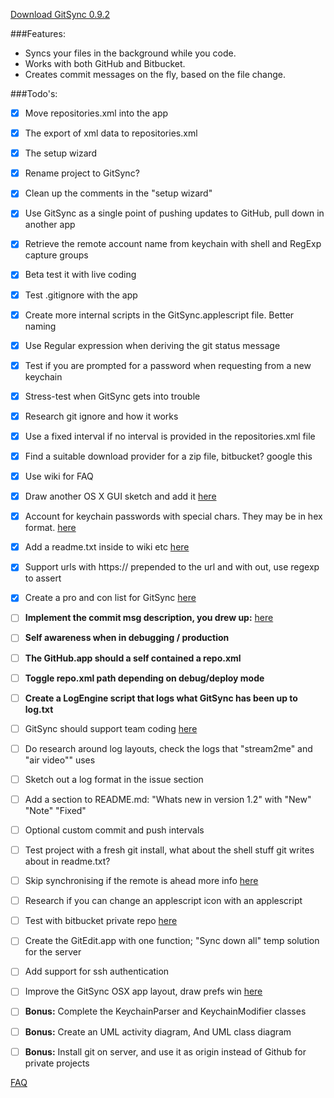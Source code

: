 [Download GitSync 0.9.2](https://github.com/eonist/GitSync/releases/download/0.9.2/GitSync.app.zip) 

###Features:
- Syncs your files in the background while you code. 
- Works with both GitHub and Bitbucket. 
- Creates commit messages on the fly, based on the file change.

###Todo's:
- [x] Move repositories.xml into the app
- [x] The export of xml data to repositories.xml
- [x] The setup wizard
- [x] Rename project to GitSync?
- [x] Clean up the comments in the "setup wizard"
- [x] Use GitSync as a single point of pushing updates to GitHub, pull down in another app
- [x] Retrieve the remote account name from keychain with shell and RegExp capture groups
- [x] Beta test it with live coding
- [x] Test .gitignore with the app
- [x] Create more internal scripts in the GitSync.applescript file. Better naming
- [x] Use Regular expression when deriving the git status message
- [x] Test if you are prompted for a password when requesting from a new keychain
- [x] Stress-test when GitSync gets into trouble
- [x] Research git ignore and how it works
- [x] Use a fixed interval if no interval is provided in the repositories.xml file
- [x] Find a suitable download provider for a zip file, bitbucket? google this
- [x] Use wiki for FAQ
- [x] Draw another OS X GUI sketch and add it [here](https://github.com/eonist/GitSync/issues/16)
- [x] Account for keychain passwords with special chars. They may be in hex format. [here](https://github.com/eonist/GitSync/issues/18)
- [x] Add a readme.txt inside to wiki etc [here](https://github.com/eonist/GitSync/issues/21)
- [x] Support urls with https:// prepended to the url and with out, use regexp to assert
- [x] Create a pro and con list for GitSync [here](https://github.com/eonist/GitSync/issues/19)
- [ ] **Implement the commit msg description, you drew up:** [here](https://github.com/eonist/GitSync/issues/10)
- [ ] **Self awareness when in debugging / production**
- [ ] **The GitHub.app should a self contained a repo.xml**
- [ ] **Toggle repo.xml path depending on debug/deploy mode**
- [ ] **Create a LogEngine script that logs what GitSync has been up to log.txt**
- [ ] GitSync should support team coding [here](https://github.com/eonist/GitSync/issues/23)
- [ ] Do research around log layouts, check the logs that "stream2me" and "air video"" uses
- [ ] Sketch out a log format in the issue section
- [ ] Add a section to README.md: "Whats new in version 1.2" with "New" "Note" "Fixed" 
- [ ] Optional custom commit and push intervals
- [ ] Test project with a fresh git install, what about the shell stuff git writes about in readme.txt?
- [ ] Skip synchronising if the remote is ahead more info [here](https://github.com/eonist/GitSync/issues/17)
- [ ] Research if you can change an applescript icon with an applescript
- [ ] Test with bitbucket private repo [here](https://github.com/eonist/GitSync/issues/20)
- [ ] Create the GitEdit.app with one function; "Sync down all" temp solution for the server
- [ ] Add support for ssh authentication
- [ ] Improve the GitSync OSX app layout, draw prefs win [here](https://github.com/eonist/GitSync/issues/16)
- [ ] **Bonus:** Complete the KeychainParser and KeychainModifier classes
- [ ] **Bonus:** Create an UML activity diagram, And UML class diagram
- [ ] **Bonus:** Install git on server, and use it as origin instead of Github for private projects


[FAQ](https://github.com/eonist/GitSync/wiki/Frequently-Asked-Questions)
